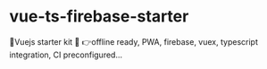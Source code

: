 # vue-ts-firebase-starter
💚Vuejs starter kit 💚 👉offline ready, PWA, firebase, vuex, typescript integration, CI preconfigured...
